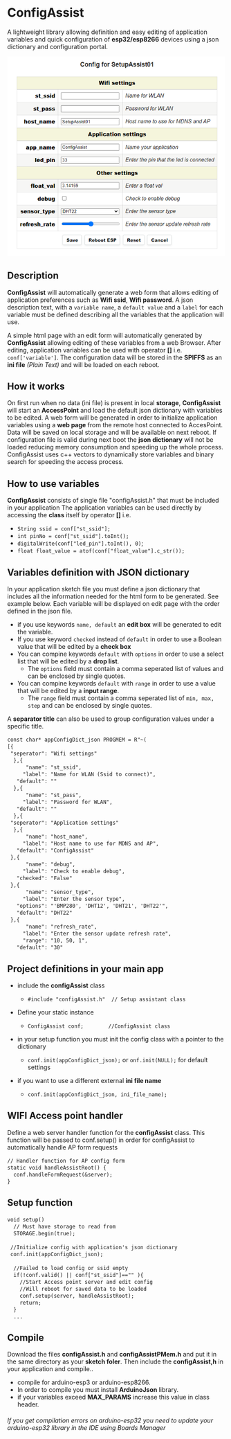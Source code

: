 # ConfigAssist
A lightweight library allowing definition and easy editing of application variables and quick configuration of **esp32/esp8266** devices using a json dictionary and  configuration portal.
<p align="center">
  <img src="docs/config.png">
</p>

## Description
**ConfigAssist** will automatically generate a web form that allows editing of application preferences such as **Wifi ssid**, **Wifi password**. 
A json description text, with a `variable name`, a `default value` and a `label` for each variable must be defined describing all the variables that the application will use. 

A simple html page with an edit form will automatically generated by **ConfigAssist** allowing editing of these variables from a web 
Browser. After editing, application variables can be used with operator **[]** i.e. ```conf['variable']```.
The configuration data will be stored in the **SPIFFS** as an **ini file** <em>(Plain Text)</em> and will be 
loaded on each reboot.

## How it works
On first run when no data (ini file) is present in local **storage**, **ConfigAssist** will start an **AccessPoint** and load the
default json dictionary with variables to be edited. A web form will be generated in order to 
initialize application variables using a **web page** from the remote host connected to AccesPoint.
Data will be saved on local storage and will be available on next reboot. If configuration file is valid during next boot the **json dictionary** will not be loaded reducing memory consumption and speeding up the whole process.
ConfigAssist uses c++ vectors to dynamically store variables and binary search for speeding the access process.

## How to use variables
**ConfigAssist** consists of single file "configAssist.h" that must be included in your application 
The application variables can be used directly by accessing the **class** itself by operator **[]**
i.e.

+ `String ssid = conf["st_ssid"];`
+ `int pinNo = conf["st_ssid"].toInt();`
+ `digitalWrite(conf["led_pin"].toInt(), 0)`;
+ `float float_value = atof(conf["float_value"].c_str());`

## Variables definition with JSON dictionary
In your application sketch file you must define a json dictionary that includes all the information needed 
for the html form to be generated. See example below. Each variable will be displayed on edit page with the order 
defined in the json file. 
+ if you use keywords `name, default` an **edit box** will be generated to edit the variable.
+ If you use keyword `checked` instead of `default` in order to use a Boolean value that will be edited by a **check box**
+ You can compine keywords `default` with `options` in order to use a select list that will be edited by a **drop list**. 
  - The `options` field must contain a comma seperated list of values and can be enclosed by single quotes.
+ You can compine keywords `default` with `range` in order to use a value that will be edited by a **input range**. 
  - The `range` field must contain a comma seperated list of `min, max, step` and can be enclosed by single quotes.
  

A **separator title** can also be used to group configuration values under a specific title.
```
const char* appConfigDict_json PROGMEM = R"~(
[{
 "seperator": "Wifi settings"
  },{
      "name": "st_ssid",
     "label": "Name for WLAN (Ssid to connect)",
   "default": ""
  },{
      "name": "st_pass",
     "label": "Password for WLAN",
   "default": ""
  },{
 "seperator": "Application settings"
  },{
      "name": "host_name",
     "label": "Host name to use for MDNS and AP",
   "default": "ConfigAssist"
 },{
      "name": "debug",
     "label": "Check to enable debug",
   "checked": "False"
 },{
      "name": "sensor_type",
     "label": "Enter the sensor type",
   "options": "'BMP280', 'DHT12', 'DHT21', 'DHT22'",
   "default": "DHT22"
 },{
      "name": "refresh_rate",
     "label": "Enter the sensor update refresh rate",
     "range": "10, 50, 1",
   "default": "30"   
```

## Project definitions in your main app

+ include the **configAssist**  class
  - `#include "configAssist.h"  // Setup assistant class`

+ Define your static instance
  - `ConfigAssist conf;        //ConfigAssist class`

+ in your setup function you must init the config class with a pointer to the dictionary
  - `conf.init(appConfigDict_json);` or `onf.init(NULL);` for default settings
+ if you want to use a different external **ini file name**
  - `conf.init(appConfigDict_json, ini_file_name);`
 
## WIFI Access point handler
Define a web server handler function for the **configAssist** class. This function will be passed to 
conf.setup() in order for configAssist to automatically handle AP form requests
```
// Handler function for AP config form
static void handleAssistRoot() { 
  conf.handleFormRequest(&server); 
}
```
## Setup function
```
void setup()
  // Must have storage to read from
  STORAGE.begin(true);
  
 //Initialize config with application's json dictionary
 conf.init(appConfigDict_json);  

  //Failed to load config or ssid empty
  if(!conf.valid() || conf["st_ssid"]=="" ){ 
    //Start Access point server and edit config
    //Will reboot for saved data to be loaded
    conf.setup(server, handleAssistRoot);
    return;
  }
  ...
  ```

## Compile
Download the files **configAssist.h** and **configAssistPMem.h** and put it in the same directory
as your **sketch foler**. Then include the **configAssist,h** in your application and compile..

+ compile for arduino-esp3 or arduino-esp8266.
+ In order to compile you must install **ArduinoJson** library.
+ if your variables exceed **MAX_PARAMS** increase this value in class header.

###### If you get compilation errors on arduino-esp32 you need to update your arduino-esp32 library in the IDE using Boards Manager
